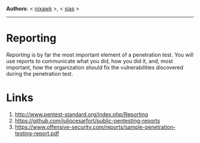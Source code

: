 **Authors**: < [nixawk](https://github.com/nixawk) >, < [sjas](https://github.com/sjas) >

----

# Reporting

*Reporting* is by far the most important element of a penetration test. You will use reports to communicate what you did, how you did it, and, most important, how the organization should fix the vulnerabilities discovered during the penetration test.


# Links

1. http://www.pentest-standard.org/index.php/Reporting
2. https://github.com/juliocesarfort/public-pentesting-reports
3. https://www.offensive-security.com/reports/sample-penetration-testing-report.pdf
